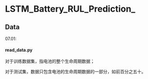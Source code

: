 # LSTM_Battery_RUL_Prediction_

## Data


07.01:  
#### read_data.py
对于训练数据集，指电池的整个生命周期数据；

对于测试集，数据只包含电池的生命周期数据的一部分，如前百分之五十。

